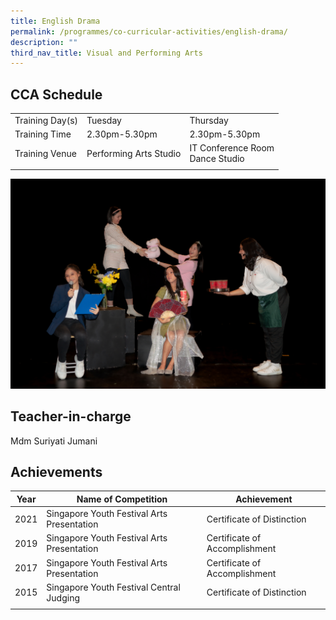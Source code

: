 ```yaml
---
title: English Drama
permalink: /programmes/co-curricular-activities/english-drama/
description: ""
third_nav_title: Visual and Performing Arts
---
```

CCA Schedule
------------

| | | | 
| --- | --- | --- | 
| Training Day(s) | Tuesday | Thursday | 
| Training Time | 2.30pm-5.30pm | 2.30pm-5.30pm | 
| Training Venue | Performing Arts Studio | IT Conference Room <br> Dance Studio |   
| | | |

![](/images/drama12023.jpg)

Teacher-in-charge
------------------

Mdm Suriyati Jumani


Achievements
------------

| Year | Name of Competition | Achievement |
| --- | --- | --- |
| 2021 | Singapore Youth Festival Arts Presentation | Certificate of Distinction |
| 2019 | Singapore Youth Festival Arts Presentation | Certificate of Accomplishment |
| 2017 | Singapore Youth Festival Arts Presentation | Certificate of Accomplishment |
| 2015 | Singapore Youth Festival Central Judging | Certificate of Distinction |
| | | |